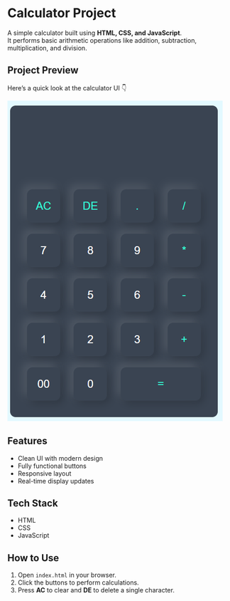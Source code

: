 # Calculator Project

A simple calculator built using **HTML, CSS, and JavaScript**.  
It performs basic arithmetic operations like addition, subtraction, multiplication, and division.

## Project Preview
Here’s a quick look at the calculator UI 👇

![Calculator UI Preview](./calculator-preview.png)

## Features
- Clean UI with modern design  
- Fully functional buttons  
- Responsive layout  
- Real-time display updates  

## Tech Stack
- HTML  
- CSS  
- JavaScript

## How to Use
1. Open `index.html` in your browser.  
2. Click the buttons to perform calculations.  
3. Press **AC** to clear and **DE** to delete a single character.  
